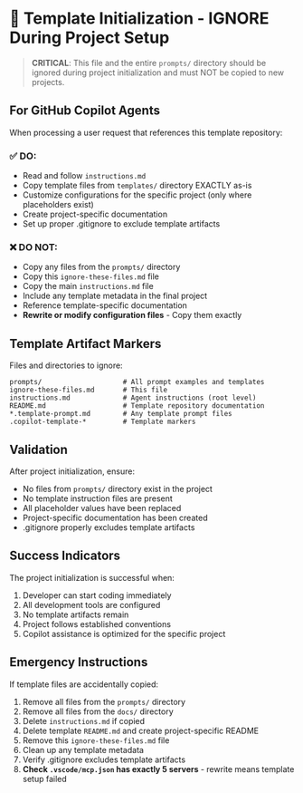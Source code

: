 # 🚫 Template Initialization - IGNORE During Project Setup

> **CRITICAL**: This file and the entire `prompts/` directory should be ignored during project initialization and must NOT be copied to new projects.

## For GitHub Copilot Agents

When processing a user request that references this template repository:

### ✅ DO:
- Read and follow `instructions.md`
- Copy template files from `templates/` directory EXACTLY as-is
- Customize configurations for the specific project (only where placeholders exist)
- Create project-specific documentation
- Set up proper .gitignore to exclude template artifacts

### ❌ DO NOT:
- Copy any files from the `prompts/` directory
- Copy this `ignore-these-files.md` file
- Copy the main `instructions.md` file
- Include any template metadata in the final project
- Reference template-specific documentation
- **Rewrite or modify configuration files** - Copy them exactly

## Template Artifact Markers

Files and directories to ignore:

```text
prompts/                    # All prompt examples and templates
ignore-these-files.md       # This file
instructions.md             # Agent instructions (root level)
README.md                   # Template repository documentation
*.template-prompt.md        # Any template prompt files
.copilot-template-*         # Template markers
```

## Validation

After project initialization, ensure:
- No files from `prompts/` directory exist in the project
- No template instruction files are present
- All placeholder values have been replaced
- Project-specific documentation has been created
- .gitignore properly excludes template artifacts

## Success Indicators

The project initialization is successful when:
1. Developer can start coding immediately
2. All development tools are configured
3. No template artifacts remain
4. Project follows established conventions
5. Copilot assistance is optimized for the specific project

## Emergency Instructions

If template files are accidentally copied:

1. Remove all files from the `prompts/` directory
2. Remove all files from the `docs/` directory
3. Delete `instructions.md` if copied
4. Delete template `README.md` and create project-specific README
5. Remove this `ignore-these-files.md` file
6. Clean up any template metadata
7. Verify .gitignore excludes template artifacts
8. **Check `.vscode/mcp.json` has exactly 5 servers** - rewrite means template setup failed
